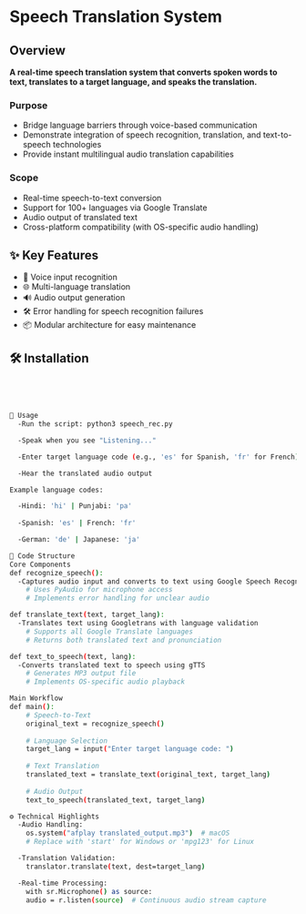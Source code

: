 # Speech Translation System

## Overview
**A real-time speech translation system that converts spoken words to text, translates to a target language, and speaks the translation.**

### Purpose
- Bridge language barriers through voice-based communication
- Demonstrate integration of speech recognition, translation, and text-to-speech technologies
- Provide instant multilingual audio translation capabilities

### Scope
- Real-time speech-to-text conversion
- Support for 100+ languages via Google Translate
- Audio output of translated text
- Cross-platform compatibility (with OS-specific audio handling)

## ✨ Key Features
- 🎤 Voice input recognition
- 🌐 Multi-language translation
- 🔊 Audio output generation
- 🛠 Error handling for speech recognition failures
- 📦 Modular architecture for easy maintenance

## 🛠 Installation
```bash




🚀 Usage
  -Run the script: python3 speech_rec.py

  -Speak when you see "Listening..."

  -Enter target language code (e.g., 'es' for Spanish, 'fr' for French)

  -Hear the translated audio output

Example language codes:

  -Hindi: 'hi' | Punjabi: 'pa'
  
  -Spanish: 'es' | French: 'fr'

  -German: 'de' | Japanese: 'ja'

📁 Code Structure
Core Components
def recognize_speech():
  -Captures audio input and converts to text using Google Speech Recognition
    # Uses PyAudio for microphone access
    # Implements error handling for unclear audio

def translate_text(text, target_lang):
  -Translates text using Googletrans with language validation
    # Supports all Google Translate languages
    # Returns both translated text and pronunciation

def text_to_speech(text, lang):
  -Converts translated text to speech using gTTS
    # Generates MP3 output file
    # Implements OS-specific audio playback

Main Workflow
def main():
    # Speech-to-Text
    original_text = recognize_speech()
    
    # Language Selection
    target_lang = input("Enter target language code: ")
    
    # Text Translation
    translated_text = translate_text(original_text, target_lang)
    
    # Audio Output
    text_to_speech(translated_text, target_lang)

⚙️ Technical Highlights
  -Audio Handling:
    os.system("afplay translated_output.mp3")  # macOS
    # Replace with 'start' for Windows or 'mpg123' for Linux

  -Translation Validation:
    translator.translate(text, dest=target_lang)

  -Real-time Processing:
    with sr.Microphone() as source:
    audio = r.listen(source)  # Continuous audio stream capture






